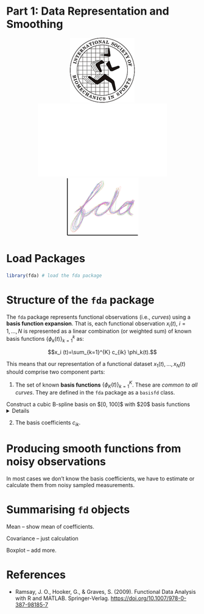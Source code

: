 Part 1: Data Representation and Smoothing
================

<center>

![](../logo/isbs-logo.png) ![](../logo/whitespace.png)
![](../logo/fda-logo.png)

</center>

# Load Packages

``` r
library(fda) # load the fda package
```

# Structure of the `fda` package

The `fda` package represents functional observations (i.e., *curves*)
using a **basis function expansion**. That is, each functional
observation $x_i(t), \ i = 1, \dots, N$ is represented as a linear
combination (or weighted sum) of known basis functions
$\{\phi_k(t)\}_{k=1}^k$ as:

$$x_i (t)=\sum_{k=1}^{K} c_{ik} \phi_k(t).$$

This means that our representation of a functional dataset
$x_1(t), \dots, x_N(t)$ should comprise two component parts:

1.  The set of known **basis functions** $\{ \phi_K(t) \}_{k=1}^K$.
    These are *common to all curves*. They are defined in the `fda`
    package as a `basisfd` class.

<summary>
Construct a cubic B-spline basis on $[0, 100]$ with $20$ basis functions
</summary>
<details>

``` r
bspl_20 <- create.bspline.basis(rangeval = c(0, 100), # range of t values
                                nbasis = 20, # number of basis functions
                                norder = 4) # order of the piecewise polynomial (4 = cubic)

# show it is a `basisfd` object
class(bspl_20)
```

    ## [1] "basisfd"

``` r
# or 
is.basis(bspl_20)
```

    ## [1] TRUE

``` r
# plot our basis
plot(bspl_20)
```

<img src="01-smoothing_files/figure-gfm/create-bspline-1.png" style="display: block; margin: auto;" />
</details>

2.  The basis coefficients $c_{ik}$.

# Producing smooth functions from noisy observations

In most cases we don’t know the basis coefficients, we have to estimate
or calculate them from noisy sampled measurements.

# Summarising `fd` objects

Mean – show mean of coefficients.

Covariance – just calculation

Boxplot – add more.

# References

- Ramsay, J. O., Hooker, G., & Graves, S. (2009). Functional Data
  Analysis with R and MATLAB. Springer-Verlag.
  <https://doi.org/10.1007/978-0-387-98185-7>
